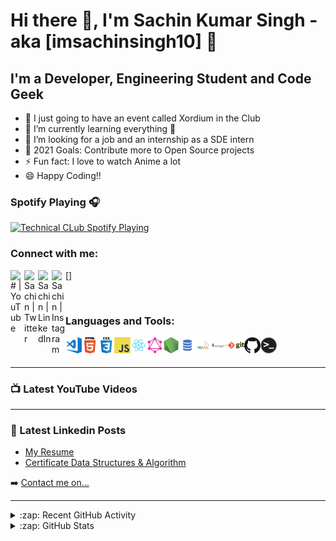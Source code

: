 

<!--
**TechnicalClubBITP/TechnicalClubBITP** is a ✨ _special_ ✨ repository because its `README.md` (this file) appears on your GitHub profile.

Here are some ideas to get you started:

- 🔭 I’m currently working on ...
- 🌱 I’m currently learning ...
- 👯 I’m looking to collaborate on ...
- 🤔 I’m looking for help with ...
- 💬 Ask me about ...
- 📫 How to reach me: ...
- 😄 Pronouns: ...
- ⚡ Fun fact: ...
-->


# Hi there 👋, I'm Sachin Kumar Singh - aka [imsachinsingh10]<!--[website]--> 👋

<!-- [![Website](https://img.shields.io/website?label=codeSTACKr.com&style=for-the-badge&url=https%3A%2F%2Fcodestackr.com)](https://www.bitptechnical.org.in)
[![Twitter Follow](https://img.shields.io/twitter/follow/codeSTACKr?color=1DA1F2&logo=twitter&style=for-the-badge)](https:https://www.instagram.com/bitptechnical/) -->

## I'm a Developer, Engineering Student and Code Geek

- 🔭 I just going to have an event called Xordium in the Club
- 🌱 I’m currently learning everything 🤣
- 👯 I’m looking for a job and an internship as a SDE intern
- 🥅 2021 Goals: Contribute more to Open Source projects
- ⚡ Fun fact: I love to watch Anime a lot 
- 😄 Happy Coding!!

### Spotify Playing 🎧

[<img src="https://now-playing-codestackr.vercel.app/api/spotify-playing" alt="Technical CLub Spotify Playing" width="350" />](https://open.spotify.com/user/swyqyimdc12jajde4vpwd2x1b)

### Connect with me:

<!--[<img align="left" alt="#" width="22px" src="https://bitptechnical.org.in/logo.png" />][website]-->
[<img align="left" alt="# | YouTube" width="22px" src="https://cdn.jsdelivr.net/npm/simple-icons@v3/icons/youtube.svg" />]<!--[youtube]-->
[<img align="left" alt="Sachin | Twitter" width="22px" src="https://cdn.jsdelivr.net/npm/simple-icons@v3/icons/twitter.svg" />][twitter]
[<img align="left" alt="Sachin | LinkedIn" width="22px" src="https://cdn.jsdelivr.net/npm/simple-icons@v3/icons/linkedin.svg" />][linkedin]
[<img align="left" alt="Sachin | Instagram" width="22px" src="https://cdn.jsdelivr.net/npm/simple-icons@v3/icons/instagram.svg" />][instagram]

<br />

### Languages and Tools:

<img align="left" alt="Visual Studio Code" width="26px" src="https://raw.githubusercontent.com/github/explore/80688e429a7d4ef2fca1e82350fe8e3517d3494d/topics/visual-studio-code/visual-studio-code.png" />
<img align="left" alt="HTML5" width="26px" src="https://raw.githubusercontent.com/github/explore/80688e429a7d4ef2fca1e82350fe8e3517d3494d/topics/html/html.png" />
<img align="left" alt="CSS3" width="26px" src="https://raw.githubusercontent.com/github/explore/80688e429a7d4ef2fca1e82350fe8e3517d3494d/topics/css/css.png" />
<!--<img align="left" alt="Sass" width="26px" src="https://raw.githubusercontent.com/github/explore/80688e429a7d4ef2fca1e82350fe8e3517d3494d/topics/sass/sass.png" />-->
<img align="left" alt="JavaScript" width="26px" src="https://raw.githubusercontent.com/github/explore/80688e429a7d4ef2fca1e82350fe8e3517d3494d/topics/javascript/javascript.png" />
<img align="left" alt="React" width="26px" src="https://raw.githubusercontent.com/github/explore/80688e429a7d4ef2fca1e82350fe8e3517d3494d/topics/react/react.png" />
<!--<img align="left" alt="Gatsby" width="26px" src="https://raw.githubusercontent.com/github/explore/e94815998e4e0713912fed477a1f346ec04c3da2/topics/gatsby/gatsby.png" />-->
<img align="left" alt="GraphQL" width="26px" src="https://raw.githubusercontent.com/github/explore/80688e429a7d4ef2fca1e82350fe8e3517d3494d/topics/graphql/graphql.png" />
<img align="left" alt="Node.js" width="26px" src="https://raw.githubusercontent.com/github/explore/80688e429a7d4ef2fca1e82350fe8e3517d3494d/topics/nodejs/nodejs.png" />
<!--<img align="left" alt="Deno" width="26px" src="https://raw.githubusercontent.com/github/explore/361e2821e2dea67711cde99c9c40ed357061cf27/topics/deno/deno.png" />-->
<img align="left" alt="SQL" width="26px" src="https://raw.githubusercontent.com/github/explore/80688e429a7d4ef2fca1e82350fe8e3517d3494d/topics/sql/sql.png" />
<img align="left" alt="MySQL" width="26px" src="https://raw.githubusercontent.com/github/explore/80688e429a7d4ef2fca1e82350fe8e3517d3494d/topics/mysql/mysql.png" />
<img align="left" alt="MongoDB" width="26px" src="https://raw.githubusercontent.com/github/explore/80688e429a7d4ef2fca1e82350fe8e3517d3494d/topics/mongodb/mongodb.png" />
<img align="left" alt="Git" width="26px" src="https://raw.githubusercontent.com/github/explore/80688e429a7d4ef2fca1e82350fe8e3517d3494d/topics/git/git.png" />
<img align="left" alt="GitHub" width="26px" src="https://raw.githubusercontent.com/github/explore/78df643247d429f6cc873026c0622819ad797942/topics/github/github.png" />
<img align="left" alt="Terminal" width="26px" src="https://raw.githubusercontent.com/github/explore/80688e429a7d4ef2fca1e82350fe8e3517d3494d/topics/terminal/terminal.png" />

<br />
<br />

---

### 📺 Latest YouTube Videos

<!-- YOUTUBE:START -->
<!--- [Aluminibes - 1, 2020](https://youtu.be/rDSoxHDSOBY)
- [Aluminibes - 2, 2020](https://youtu.be/rDSoxHDSOBY)
- [Aluminibes - 3, 2020](https://youtu.be/rDSoxHDSOBY)
- [Xordium - 2, 2021](https://youtu.be/rDSoxHDSOBY)-->
<!-- YOUTUBE:END -->

<!--➡️ [more videos...](https://www.youtube.com/channel/UCM8EriK9XQzAZGWJXufLHMw)-->

---

### 📕 Latest Linkedin Posts

<!-- BLOG-POST-LIST:START -->
- [My Resume](https://www.linkedin.com/in/sachin-kumar-singh-43447b152/detail/overlay-view/urn:li:fsd_profileTreasuryMedia:(ACoAACS7k6gBQeZkyu8S5sHFwQJcwM-Gqnsn4NE,1607404430090)/)
- [Certificate Data Structures & Algorithm ](https://ninjasfiles.s3.amazonaws.com/certificate94935189fa0749574a303e635a161febfcf139.pdf)
<!-- BLOG-POST-LIST:END -->

➡️ [Contact me on...](https://www.linkedin.com/in/sachin-kumar-singh-43447b152/)

---

<details>
  <summary>:zap: Recent GitHub Activity</summary>
  
<!--START_SECTION:activity-->
1. ❌ Closed Project [#1](https://github.com/imsachinsingh10/Web-Develpment-TCEC-Website) in [Technical Club/build-responsive-website](https://github.com/imsachinsingh10/Web-Develpment-TCEC-Website)
2. ❗️ Closed issue [#4](https://) in [Scrum-Management](https://github.com/Harshita248/Scrum-Management/issues/53)
3. 🗣 Commented on [#4](https://) in [Circuit Verse](https://)
4. 🎉 Merged PR [#7](https://) in [Scrum-Management](https://github.com/Harshita248/Scrum-Management/pull/54)
5. ❗️ Closed issue [#6](https://) in [Sampark](https://)
<!--END_SECTION:activity-->

</details>

<details>
  <summary>:zap: GitHub Stats</summary>

  <img align="left" alt="Technical Club's GitHub Stats" src="https://bitptechnical.org.in/logo.png" />

</details>

<!--[website]: https://www.bitptechnical.org.in-->
[twitter]: https://twitter.com/SachinK25456441
<!--[youtube]: https://www.youtube.com/channel/UCM8EriK9XQzAZGWJXufLHMw-->
[instagram]: https://www.instagram.com/_mangekyo_sharingan10/
[linkedin]: https://www.linkedin.com/in/sachin-kumar-singh-43447b152/
